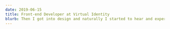 ```yaml
---
date: 2019-06-15
title: Front-end Developer at Virtual Identity
blurb: Then I got into design and naturally I started to hear and experience a lot about Apple and the Macintosh world. I bought my first MacBook Pro in 2007, and never looked back. Apple had just recently moved from PowerPC to Intel processors, and this small change would make the transition much easier for me.
---
```

